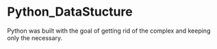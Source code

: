 # Python_DataStucture
Python was built with the goal of getting rid of the complex and keeping only the necessary.
